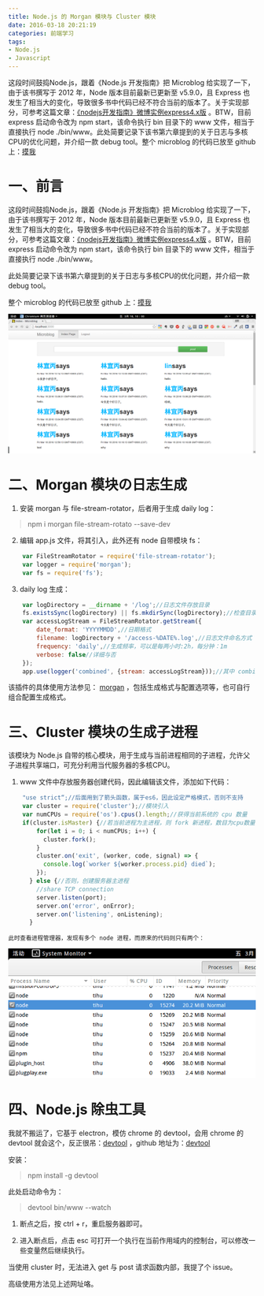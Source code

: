 ```yaml
---
title: Node.js 的 Morgan 模块与 Cluster 模块
date: 2016-03-18 20:21:19
categories: 前端学习
tags:
- Node.js
- Javascript
---
```


这段时间鼓捣Node.js，跟着《Node.js 开发指南》把 Microblog 给实现了一下，由于该书撰写于 2012 年，Node 版本目前最新已更新至 v5.9.0，且 Express 也发生了相当大的变化，导致很多书中代码已经不符合当前的版本了。关于实现部分，可参考这篇文章：[《nodejs开发指南》微博实例express4.x版](http://www.cnblogs.com/yuanzm/p/3770986.html) 。BTW，目前 express 启动命令改为 npm start，该命令执行 bin 目录下的 www 文件，相当于直接执行 node ./bin/www。此处简要记录下该书第六章提到的关于日志与多核CPU的优化问题，并介绍一款 debug tool。整个 microblog 的代码已放至 github 上：[摸我](https://github.com/quanru/microblog)

<!-- more -->

# 一、前言

这段时间鼓捣Node.js，跟着《Node.js 开发指南》把 Microblog 给实现了一下，由于该书撰写于 2012 年，Node 版本目前最新已更新至 v5.9.0，且 Express 也发生了相当大的变化，导致很多书中代码已经不符合当前的版本了。关于实现部分，可参考这篇文章：[《nodejs开发指南》微博实例express4.x版](http://www.cnblogs.com/yuanzm/p/3770986.html) 。BTW，目前 express 启动命令改为 npm start，该命令执行 bin 目录下的 www 文件，相当于直接执行 node ./bin/www。

此处简要记录下该书第六章提到的关于日志与多核CPU的优化问题，并介绍一款 debug tool。

整个 microblog 的代码已放至 github 上：[摸我](https://github.com/quanru/microblog)

![ ](/post-img/microblog.png  "microblog")


# 二、Morgan 模块の日志生成

1. 安装 morgan 与 file-stream-rotator，后者用于生成 daily log：
> npm i morgan file-stream-rotato --save-dev

2. 编辑 app.js 文件，将其引入，此外还有 node 自带模块 fs：
```javascript
    var FileStreamRotator = require('file-stream-rotator');
    var logger = require('morgan');
    var fs = require('fs');
```

3. daily log 生成：
```javascript
    var logDirectory = __dirname + '/log';//日志文件存放目录
    fs.existsSync(logDirectory) || fs.mkdirSync(logDirectory);//检查目录是否存在，若不存在则新建
    var accessLogStream = FileStreamRotator.getStream({
        date_format: 'YYYYMMDD',//日期格式
        filename: logDirectory + '/access-%DATE%.log',//日志文件命名方式
        frequency: 'daily',//生成频率，可以是每两小时:2h，每分钟：1m
        verbose: false//详细与否
    });
    app.use(logger('combined', {stream: accessLogStream}));//其中 combined 为生成格式
```

该插件的具体使用方法参见： [morgan](https://www.npmjs.com/package/morgan) ，包括生成格式与配置选项等，也可自行组合配置生成格式。

# 三、Cluster 模块の生成子进程

该模块为 Node.js 自带的核心模块，用于生成与当前进程相同的子进程，允许父子进程共享端口，可充分利用当代服务器的多核CPU。

1. www 文件中存放服务器创建代码，因此编辑该文件，添加如下代码：
```javascript
    "use strict“;//后面用到了箭头函数，属于es6，因此设定严格模式，否则不支持
    var cluster = require('cluster');//模块引入
    var numCPUs = require('os').cpus().length;//获得当前系统的 cpu 数量
    if(cluster.isMaster) {//若当前进程为主进程，则 fork 新进程，数目为cpu数量
        for(let i = 0; i < numCPUs; i++) {
          cluster.fork();
        }
        cluster.on('exit', (worker, code, signal) => {
          console.log(`worker ${worker.process.pid} died`);
        });
      } else {//否则，创建服务器主进程
        //share TCP connection
        server.listen(port);
        server.on('error', onError);
        server.on('listening', onListening);
      }
```
    此时查看进程管理器，发现有多个 node 进程，而原来的代码则只有两个：
![ ](/post-img/node.png  "node 进程个数")

# 四、Node.js 除虫工具

我就不搬运了，它基于 electron，模仿 chrome 的 devtool，会用 chrome 的 devtool 就会这个，反正很吊：[devtool](https://segmentfault.com/a/1190000004509016) ，github 地址为：[devtool](https://github.com/Jam3/devtool)

安装：
> npm install -g devtool

此处启动命令为：
>devtool bin/www --watch

1. 断点之后，按 ctrl + r，重启服务器即可。

2. 进入断点后，点击 esc 可打开一个执行在当前作用域内的控制台，可以修改一些变量然后继续执行。

当使用 cluster 时，无法进入 get 与 post 请求函数内部，我提了个 issue。

高级使用方法见上述网址咯。
